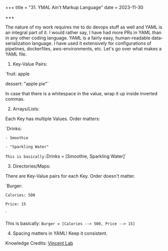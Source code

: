 +++
title = "31. YMAL Ain't Markup Language"
date = 2023-11-30

+++

The nature of my work requires me to do devops stuff as well and YAML is an integral part of it. I would rather say, I have had more PRs in YAML than in any other coding language. YAML is a fairly easy, human-readable data-serialization language. I have used it extensively for configurations of pipelines, dockerfiles, aws-environments, etc. Let's go over what makes a YAML file.

1. Key-Value Pairs:

`fruit: apple

dessert: "apple pie"`

In case that there is a whitespace in the value, wrap it up inside inverted commas.


2. Arrays/Lists:

Each Key has multiple Values. Order matters:

`Drinks:

    - Smoothie

    - "Sparkling Water"
`
This is basically: `Drinks = [Smoothie, Sparkling Water]`

3. Directories/Maps:

There are Key-Value pairs for each Key. Order doesn't matter.

`Burger:

    Calories: 500

    Price: 15
`

This is basically: `Burger = [Calories --> 500, Price --> 15]`


4. Spacing matters in YAML! Keep it consistent.

Knowledge Credits: [Vincent Lab](https://www.youtube.com/watch?v=0fbnyS_lHW4)